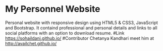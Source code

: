 # My Personnel Website
Personal website with responsive design using HTML5 & CSS3, JavaScript and Bootstrap.
It containd professional and personal details and links to all social platforms with an option to download resume.
#Link 
https://sohaildani.github.io/
#Contributor 
Chetanya Kandhari
meet him at
http://availchet.github.io/
